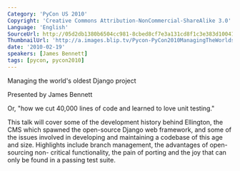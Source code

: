 ```yaml
---
Category: 'PyCon US 2010'
Copyright: 'Creative Commons Attribution-NonCommercial-ShareAlike 3.0'
Language: 'English'
SourceUrl: http://05d2db1380b6504cc981-8cbed8cf7e3a131cd8f1c3e383d10041.r93.cf2.rackcdn.com/pycon-us-2010/345_managing-the-world-s-oldest-django-project-80.m4v
ThumbnailUrl: 'http://a.images.blip.tv/Pycon-PyCon2010ManagingTheWorldsOldestDjangoProject80830.png'
date: '2010-02-19'
speakers: [James Bennett]
tags: [pycon, pycon2010]
---
```

Managing the world's oldest Django project

  
Presented by James Bennett

  
Or, "how we cut 40,000 lines of code and learned to love unit testing."

  
This talk will cover some of the development history behind Ellington, the CMS
which spawned the open-source Django web framework, and some of the issues
involved in developing and maintaining a codebase of this age and size.
Highlights include branch management, the advantages of open-sourcing non-
critical functionality, the pain of porting and the joy that can only be found
in a passing test suite.

